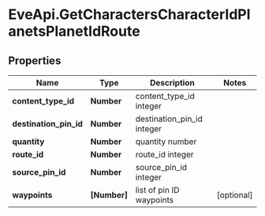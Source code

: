 # EveApi.GetCharactersCharacterIdPlanetsPlanetIdRoute

## Properties
Name | Type | Description | Notes
------------ | ------------- | ------------- | -------------
**content_type_id** | **Number** | content_type_id integer | 
**destination_pin_id** | **Number** | destination_pin_id integer | 
**quantity** | **Number** | quantity number | 
**route_id** | **Number** | route_id integer | 
**source_pin_id** | **Number** | source_pin_id integer | 
**waypoints** | **[Number]** | list of pin ID waypoints | [optional] 


